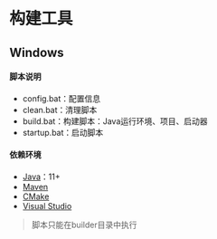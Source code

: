 # 构建工具

## Windows

#### 脚本说明

* config.bat：配置信息
* clean.bat：清理脚本
* build.bat：构建脚本：Java运行环境、项目、启动器
* startup.bat：启动脚本

#### 依赖环境

* [Java](http://openjdk.java.net/)：11+
* [Maven](http://maven.apache.org/)
* [CMake](https://cmake.org/)
* [Visual Studio](https://visualstudio.microsoft.com/zh-hans/vs/)

> 脚本只能在builder目录中执行